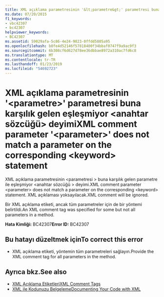 ```yaml
---
title: XML açıklama parametresinin '&lt;parametre&gt;' parametresi buna karşılık gelen eşleşmiyor &lt;anahtar sözcüğü&gt; deyimi
ms.date: 07/20/2015
f1_keywords:
- vbc42307
- bc42307
helpviewer_keywords:
- BC42307
ms.assetid: 59029afa-5c86-4e24-9823-0ffdd5805a95
ms.openlocfilehash: b8fe4d52146f57818400f34bbaf0747f9a9ac9f3
ms.sourcegitcommit: 6b308cf6d627d78ee36dbbae8972a310ac7fd6c8
ms.translationtype: MT
ms.contentlocale: tr-TR
ms.lasthandoff: 01/23/2019
ms.locfileid: "54692723"
---
```

# <a name="xml-comment-parameter-ltparametergt-does-not-match-a-parameter-on-the-corresponding-ltkeywordgt-statement"></a><span data-ttu-id="15a9c-102">XML açıklama parametresinin '&lt;parametre&gt;' parametresi buna karşılık gelen eşleşmiyor &lt;anahtar sözcüğü&gt; deyimi</span><span class="sxs-lookup"><span data-stu-id="15a9c-102">XML comment parameter '&lt;parameter&gt;' does not match a parameter on the corresponding &lt;keyword&gt; statement</span></span>
<span data-ttu-id="15a9c-103">XML açıklama parametresinin \<parametresi > buna karşılık gelen parametre ile eşleşmiyor \<anahtar sözcüğü > deyimi.</span><span class="sxs-lookup"><span data-stu-id="15a9c-103">XML comment parameter \<parameter> does not match a parameter on the corresponding \<keyword> statement.</span></span> <span data-ttu-id="15a9c-104">XML açıklaması yoksayılacak.</span><span class="sxs-lookup"><span data-stu-id="15a9c-104">XML comment will be ignored.</span></span>  
  
 <span data-ttu-id="15a9c-105">Bir XML açıklama etiketi, ancak tüm parametreler için de bir yöntemi belirtildi.</span><span class="sxs-lookup"><span data-stu-id="15a9c-105">An XML comment tag was specified for some but not all parameters in a method.</span></span>  
  
 <span data-ttu-id="15a9c-106">**Hata Kimliği:** BC42307</span><span class="sxs-lookup"><span data-stu-id="15a9c-106">**Error ID:** BC42307</span></span>  
  
## <a name="to-correct-this-error"></a><span data-ttu-id="15a9c-107">Bu hatayı düzeltmek için</span><span class="sxs-lookup"><span data-stu-id="15a9c-107">To correct this error</span></span>  
  
-   <span data-ttu-id="15a9c-108">XML açıklama etiketi, yöntemin tüm parametreleri sağlayın.</span><span class="sxs-lookup"><span data-stu-id="15a9c-108">Provide the XML comment tag for all parameters in the method.</span></span>  
  
## <a name="see-also"></a><span data-ttu-id="15a9c-109">Ayrıca bkz.</span><span class="sxs-lookup"><span data-stu-id="15a9c-109">See also</span></span>
- [<span data-ttu-id="15a9c-110">XML Açıklama Etiketleri</span><span class="sxs-lookup"><span data-stu-id="15a9c-110">XML Comment Tags</span></span>](../../visual-basic/language-reference/xmldoc/index.md)
- [<span data-ttu-id="15a9c-111">XML ile Kodunuzu Belgeleme</span><span class="sxs-lookup"><span data-stu-id="15a9c-111">Documenting Your Code with XML</span></span>](../../visual-basic/programming-guide/program-structure/documenting-your-code-with-xml.md)
